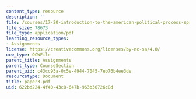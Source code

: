 ```yaml
---
content_type: resource
description: ''
file: /courses/17-20-introduction-to-the-american-political-process-spring-2004/622bd2244f4043c8647b963b30726c8d_paper3.pdf
file_size: 78673
file_type: application/pdf
learning_resource_types:
- Assignments
license: https://creativecommons.org/licenses/by-nc-sa/4.0/
ocw_type: OCWFile
parent_title: Assignments
parent_type: CourseSection
parent_uid: c43cc95a-0c5e-4944-7045-7eb76b4ee3de
resourcetype: Document
title: paper3.pdf
uid: 622bd224-4f40-43c8-647b-963b30726c8d
---
```

